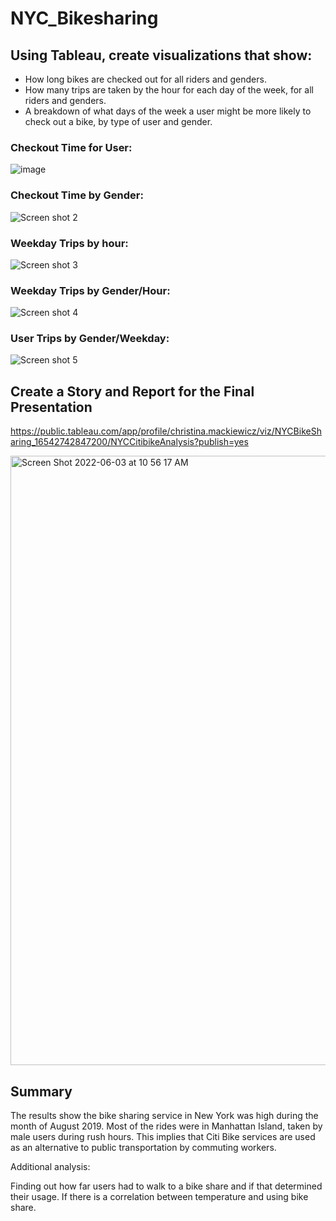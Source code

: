 # NYC_Bikesharing


## Using Tableau, create visualizations that show:

* How long bikes are checked out for all riders and genders.
* How many trips are taken by the hour for each day of the week, for all riders and genders.
* A breakdown of what days of the week a user might be more likely to check out a bike, by type of user and gender.

### Checkout Time for User:

![image](https://user-images.githubusercontent.com/95730183/171910200-d8c98805-19ea-4ae9-ac60-00a1833910e2.png)


### Checkout Time by Gender:

![Screen shot 2](https://user-images.githubusercontent.com/95730183/171906429-4d4e2785-d428-42cb-96b8-041fc8dbcc55.png)

### Weekday Trips by hour:

![Screen shot 3](https://user-images.githubusercontent.com/95730183/171906512-56dd452a-333e-4626-a6b8-62d7835ae0d0.png)


### Weekday Trips by Gender/Hour:

![Screen shot 4](https://user-images.githubusercontent.com/95730183/171906552-fdc40b2e-0941-485e-865e-fa77e695f87a.png)


### User Trips by Gender/Weekday:

![Screen shot 5](https://user-images.githubusercontent.com/95730183/171906694-b423065d-83b0-4a89-bbfa-e3f2f9a588be.png)


## Create a Story and Report for the Final Presentation

https://public.tableau.com/app/profile/christina.mackiewicz/viz/NYCBikeSharing_16542742847200/NYCCitibikeAnalysis?publish=yes


<img width="975" alt="Screen Shot 2022-06-03 at 10 56 17 AM" src="https://user-images.githubusercontent.com/95730183/171910927-431048ef-dbeb-4a47-accc-7b4fe4bb8cd7.png">


## Summary

The results show the bike sharing service in New York was high during the month of August 2019.
Most of the rides were in Manhattan Island, taken by male users during rush hours. This implies that Citi Bike services are used as an alternative to public transportation by commuting workers.


Additional analysis:

Finding out how far users had to walk to a bike share and if that determined their usage.
If there is a correlation between temperature and using bike share.
